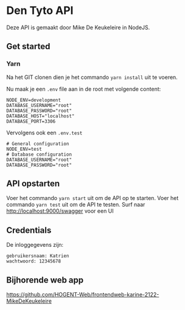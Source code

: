 # Den Tyto API

Deze API is gemaakt door Mike De Keukeleire in NodeJS.

## Get started
### Yarn

Na het GIT clonen dien je het commando `yarn install` uit te voeren.

Nu maak je een `.env` file aan in de root met volgende content:
```
NODE_ENV=development
DATABASE_USERNAME="root"
DATABASE_PASSWORD="root"
DATABASE_HOST="localhost"
DATABASE_PORT=3306
```

Vervolgens ook een `.env.test`
```
# General configuration
NODE_ENV=test
# Database configuration
DATABASE_USERNAME="root"
DATABASE_PASSWORD="root"
```

## API opstarten
Voer het commando `yarn start` uit om de API op te starten.
Voer het commando `yarn test` uit om de API te testen.
Surf naar [http://localhost:9000/swagger](http://localhost:9000/swagger) voor een UI

## Credentials
De inloggegevens zijn:
```
gebruikersnaam: Katrien
wachtwoord: 12345678
```

## Bijhorende web app
https://github.com/HOGENT-Web/frontendweb-karine-2122-MikeDeKeukeleire
